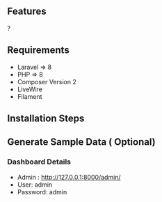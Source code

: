 ## Features
?

## Requirements
-   Laravel => 8
-   PHP => 8
-   Composer Version 2
-   LiveWire
-   Filament
## Installation Steps


## Generate Sample Data ( Optional)


### Dashboard Details
- Admin : http://127.0.0.1:8000/admin/
- User: admin
- Password: admin
